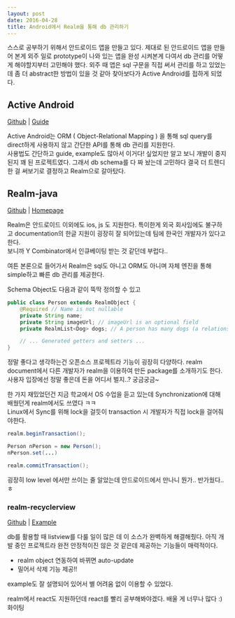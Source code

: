 ```yaml
---
layout: post
date: 2016-04-28
title: Android에서 Realm을 통해 db 관리하기
---
```


스스로 공부하기 위해서 안드로이드 앱을 만들고 있다. 제대로 된 안드로이드 앱을 만들어 본게 외주 일로 prototype이 나와 있는 
앱을 완성 시켜본게 다여서 db 관리를 어떻게 해야할지부터 고민해야 했다.
외주 때 앱은 sql 구문을 직접 써서 관리를 하고 있었는데 좀 더 abstract한 방법이 있을 것 같아 찾아보다가 Active Android를 접하게 되었다.


## Active Android

[Github][AA_github] \| [Guide][AA_guide]

Active Android는 ORM ( Object-Relational Mapping ) 을 통해 sql query를 direct하게 사용하지 않고 간단한 API를 통해 db 관리를 지원한다.  
사용법도 간단하고 guide, example도 많아서 이거다! 싶었지만 알고 보니 개발이 중지된지 꽤 된 프로젝트였다. 그래서 db schema를 다 짜 놨는데 고민하다 결국 
더 트렌디한 걸 써보기로 결정하고 Realm으로 갈아탔다.


## Realm-java

[Github][Realm_github] \| [Homepage][Realm_page]

Realm은 안드로이드 이외에도 ios, js 도 지원한다. 특이한게 외국 회사임에도 불구하고 documentation의 한글 지원이 굉장히 잘 되어있는데 팀에 한국인 개발자가 있다고 한다.  
보니까 Y Combinator에서 인큐베이팅 받는 것 같던데 부럽다..

여튼 본론으로 들어가서 Realm은 sql도 아니고 ORM도 아니며 자체 엔진을 통해 simple하고 빠른 db 관리를 제공한다.

Schema Object도 다음과 같이 뚝딱 정의할 수 있고

```java
public class Person extends RealmObject {
    @Required // Name is not nullable
    private String name;
    private String imageUrl; // imageUrl is an optional field
    private RealmList<Dog> dogs; // A person has many dogs (a relationship)

    // ... Generated getters and setters ...
}
``` 

정말 좋다고 생각하는건 오픈소스 프로젝트라 기능이 굉장히 다양하다. realm document에서 다른 개발자가 realm을 이용하여 만든 package를 소개하기도 한다.
사용자 입장에선 정말 좋은데 돈을 어디서 벌지..? 궁금궁금~

한 가지 재밌었던건 지금 학교에서 OS 수업을 듣고 있는데 Synchronization에 대해 배웠던게 realm에서도 쓰였다 ㅋㅋ  
Linux에서 Sync를 위해 lock을 걸듯이 transaction 시 개발자가 직접 lock을 걸어줘야한다.

```java
realm.beginTransaction();

Person nPerson = new Person();
nPerson.set(...)

realm.commitTransaction();
```

굉장히 low level 에서만 쓰이는 줄 알았는데 안드로이드에서 만나니 뭔가.. 반가웠다.. ㅎ


### realm-recyclerview

[Github][rr_github] \| [Example][rr_example]

db를 활용할 때 listview를 다룰 일이 많은 데 이 소스가 완벽하게 해결해줬다. 아직 개발 중인 프로젝트라 완전 안정적이진 않은 것 같은데 제공하는 기능들이 
매력적이다.

* realm object 연동하여 바뀌면 auto-update
* 밀어서 삭제 기능 제공!!

example도 잘 설명되어 있어서 별 어려움 없이 이용할 수 있었다.

realm에서 react도 지원하던데 react를 빨리 공부해봐야겠다. 배울 게 너무나 많다 :)  
화이팅


[AA_github]: https://github.com/pardom/ActiveAndroid
[AA_guide]: https://github.com/codepath/android_guides/wiki/ActiveAndroid-Guide
[Realm_github]: https://github.com/realm/realm-java
[Realm_page]: https://realm.io/
[rr_github]: https://github.com/thorbenprimke/realm-recyclerview
[rr_example]: https://realm.io/news/android-realm-listview/